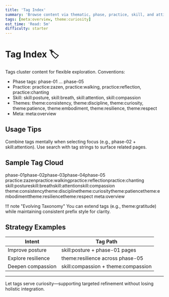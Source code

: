 ```yaml
---
title: 'Tag Index'
summary: 'Browse content via thematic, phase, practice, skill, and attitude tags for non-linear discovery.'
tags: [meta:overview, theme:curiosity]
est_time: 'Read: 5m'
difficulty: starter
---
```


# Tag Index :label:

Tags cluster content for flexible exploration. Conventions:

-   Phase tags: phase-01 … phase-05
-   Practice: practice:zazen, practice:walking, practice:reflection, practice:chanting
-   Skill: skill:posture, skill:breath, skill:attention, skill:compassion
-   Themes: theme:consistency, theme:discipline, theme:curiosity, theme:patience, theme:embodiment, theme:resilience, theme:respect
-   Meta: meta:overview

## Usage Tips

Combine tags mentally when selecting focus (e.g., phase-02 + skill:attention). Use search with tag strings to surface related pages.

## Sample Tag Cloud

<div class="tag-cloud">
<span>phase-01</span><span>phase-02</span><span>phase-03</span><span>phase-04</span><span>phase-05</span>
<span>practice:zazen</span><span>practice:walking</span><span>practice:reflection</span><span>practice:chanting</span>
<span>skill:posture</span><span>skill:breath</span><span>skill:attention</span><span>skill:compassion</span>
<span>theme:consistency</span><span>theme:discipline</span><span>theme:curiosity</span><span>theme:patience</span><span>theme:embodiment</span><span>theme:resilience</span><span>theme:respect</span>
<span>meta:overview</span>
</div>

!!! note "Evolving Taxonomy"
You can extend tags (e.g., theme:gratitude) while maintaining consistent prefix style for clarity.

## Strategy Examples

| Intent             | Tag Path                            |
| ------------------ | ----------------------------------- |
| Improve posture    | skill:posture + phase-01 pages      |
| Explore resilience | theme:resilience across phase-05    |
| Deepen compassion  | skill:compassion + theme:compassion |

---

Let tags serve curiosity—supporting targeted refinement without losing holistic integration.
